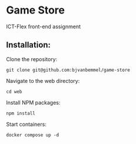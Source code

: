 # Game Store
ICT-Flex front-end assignment

## Installation:
Clone the repository:
```console
git clone git@github.com:bjvanbemmel/game-store
```

Navigate to the web directory:
```console
cd web
```

Install NPM packages:
```console
npm install
```

Start containers:
```console
docker compose up -d
```
